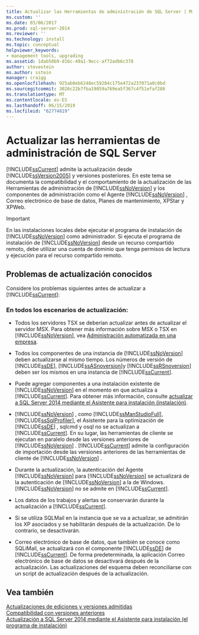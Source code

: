 ```yaml
---
title: Actualizar las Herramientas de administración de SQL Server | Microsoft Docs
ms.custom: ''
ms.date: 03/06/2017
ms.prod: sql-server-2014
ms.reviewer: ''
ms.technology: install
ms.topic: conceptual
helpviewer_keywords:
- management tools, upgrading
ms.assetid: 1dab50b9-d16c-49a1-9ecc-af72adb6c378
author: stevestein
ms.author: sstein
manager: craigg
ms.openlocfilehash: 925ab0eb6248ec59284c175e472a237071a0c0bd
ms.sourcegitcommit: 3026c22b7fba19059a769ea5f367c4f51efaf286
ms.translationtype: MT
ms.contentlocale: es-ES
ms.lasthandoff: 06/15/2019
ms.locfileid: "62774819"
---
```

# <a name="upgrade-sql-server-management-tools"></a>Actualizar las herramientas de administración de SQL Server
  [!INCLUDE[ssCurrent](../../includes/sscurrent-md.md)] admite la actualización desde [!INCLUDE[ssVersion2005](../../includes/ssversion2005-md.md)] y versiones posteriores. En este tema se documenta la compatibilidad y el comportamiento de la actualización de las Herramientas de administración de [!INCLUDE[ssNoVersion](../../includes/ssnoversion-md.md)] y los componentes de administración como el Agente [!INCLUDE[ssNoVersion](../../includes/ssnoversion-md.md)] , Correo electrónico de base de datos, Planes de mantenimiento, XPStar y XPWeb.  
  
> [!IMPORTANT]  
>  En las instalaciones locales debe ejecutar el programa de instalación de [!INCLUDE[ssNoVersion](../../includes/ssnoversion-md.md)] como administrador. Si ejecuta el programa de instalación de [!INCLUDE[ssNoVersion](../../includes/ssnoversion-md.md)] desde un recurso compartido remoto, debe utilizar una cuenta de dominio que tenga permisos de lectura y ejecución para el recurso compartido remoto.  
  
## <a name="known-upgrade-issues"></a>Problemas de actualización conocidos  
 Considere los problemas siguientes antes de actualizar a [!INCLUDE[ssCurrent](../../includes/sscurrent-md.md)]:  
  
### <a name="for-all-upgrade-scenarios"></a>En todos los escenarios de actualización:  
  
-   Todos los servidores TSX se deberían actualizar antes de actualizar el servidor MSX. Para obtener más información sobre MSX o TSX en [!INCLUDE[ssNoVersion](../../includes/ssnoversion-md.md)], vea [Administración automatizada en una empresa](../../ssms/agent/automated-administration-across-an-enterprise.md).  
  
-   Todos los componentes de una instancia de [!INCLUDE[ssNoVersion](../../includes/ssnoversion-md.md)] deben actualizarse al mismo tiempo. Los números de versión de [!INCLUDE[ssDE](../../includes/ssde-md.md)], [!INCLUDE[ssASnoversion](../../includes/ssasnoversion-md.md)]y [!INCLUDE[ssRSnoversion](../../includes/ssrsnoversion-md.md)] deben ser los mismos en una instancia de [!INCLUDE[ssCurrent](../../includes/sscurrent-md.md)].  
  
-   Puede agregar componentes a una instalación existente de [!INCLUDE[ssNoVersion](../../includes/ssnoversion-md.md)] en el momento en que actualiza a [!INCLUDE[ssCurrent](../../includes/sscurrent-md.md)]. Para obtener más información, consulte [actualizar a SQL Server 2014 mediante el Asistente para instalación &#40;instalación&#41;](upgrade-sql-server-using-the-installation-wizard-setup.md).  
  
-   [!INCLUDE[ssNoVersion](../../includes/ssnoversion-md.md)] , como [!INCLUDE[ssManStudioFull](../../includes/ssmanstudiofull-md.md)], [!INCLUDE[ssSqlProfiler](../../includes/sssqlprofiler-md.md)], el Asistente para la optimización de [!INCLUDE[ssDE](../../includes/ssde-md.md)] , sqlcmd y osql no se actualizan a [!INCLUDE[ssCurrent](../../includes/sscurrent-md.md)]. En su lugar, las herramientas de cliente se ejecutan en paralelo desde las versiones anteriores de [!INCLUDE[ssNoVersion](../../includes/ssnoversion-md.md)] . [!INCLUDE[ssCurrent](../../includes/sscurrent-md.md)] admite la configuración de importación desde las versiones anteriores de las herramientas de cliente de [!INCLUDE[ssNoVersion](../../includes/ssnoversion-md.md)] .  
  
-   Durante la actualización, la autenticación del Agente [!INCLUDE[ssNoVersion](../../includes/ssnoversion-md.md)] para [!INCLUDE[ssNoVersion](../../includes/ssnoversion-md.md)] se actualizará de la autenticación de [!INCLUDE[ssNoVersion](../../includes/ssnoversion-md.md)] a la de Windows. [!INCLUDE[ssNoVersion](../../includes/ssnoversion-md.md)] no se admite en [!INCLUDE[ssCurrent](../../includes/sscurrent-md.md)].  
  
-   Los datos de los trabajos y alertas se conservarán durante la actualización a [!INCLUDE[ssCurrent](../../includes/sscurrent-md.md)].  
  
-   Si se utiliza SQLMail en la instancia que se va a actualizar, se admitirán los XP asociados y se habilitarán después de la actualización. De lo contrario, se desactivarán.  
  
-   Correo electrónico de base de datos, que también se conoce como SQLiMail, se actualizará con el componente [!INCLUDE[ssDE](../../includes/ssde-md.md)] de [!INCLUDE[ssCurrent](../../includes/sscurrent-md.md)]. De forma predeterminada, la aplicación Correo electrónico de base de datos se desactivará después de la actualización. Las actualizaciones del esquema deben reconciliarse con un script de actualización después de la actualización.  
  
## <a name="see-also"></a>Vea también  
 [Actualizaciones de ediciones y versiones admitidas](supported-version-and-edition-upgrades.md)   
 [Compatibilidad con versiones anteriores](../../getting-started/backward-compatibility.md)   
 [Actualización a SQL Server 2014 mediante el Asistente para instalación &#40;el programa de instalación&#41;](upgrade-sql-server-using-the-installation-wizard-setup.md)  
  
  
